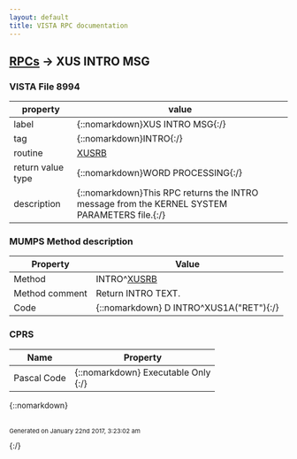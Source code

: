 ```yaml
---
layout: default
title: VISTA RPC documentation
---
```




## [RPCs](TableOfContent.md) &#8594; XUS INTRO MSG 



### VISTA File 8994 


 property | value 
--- | --- 
 label | {::nomarkdown}XUS INTRO MSG{:/}
 tag | {::nomarkdown}INTRO{:/}
 routine | [XUSRB](http://code.osehra.org/dox/Routine_XUSRB_source.html)
 return value type | {::nomarkdown}WORD PROCESSING{:/}
 description | {::nomarkdown}This RPC returns the INTRO message from the KERNEL SYSTEM PARAMETERS file.{:/}


### MUMPS Method description

 Property | Value 
 --- | --- 
 Method | INTRO^[XUSRB](http://code.osehra.org/dox/Routine_XUSRB_source.html)
 Method comment | Return INTRO TEXT.
 Code | {::nomarkdown}  D INTRO^XUS1A("RET"){:/}


### CPRS

 Name | Property 
 --- | --- 
 Pascal Code | {::nomarkdown} Executable Only <br/>{:/}

{::nomarkdown} <br/><br/><p style="font-size: 11px">Generated on January 22nd 2017, 3:23:02 am</p>{:/}